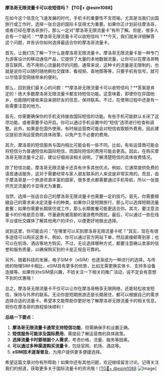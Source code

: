 **摩洛哥无限流量卡可以收短信吗？【TG💪+ @esim1088】**

在如今这个信息化飞速发展的时代，手机卡的重要性不言而喻。尤其是当我们出国旅行或工作时，选择一张合适的国际卡显得尤为重要。如果你正计划前往摩洛哥，或者已经在摩洛哥旅行，那么一定对“摩洛哥无限流量卡”有所了解。但是，很多人会有一个疑问：**摩洛哥无限流量卡可以收短信吗？**今天，我们就来详细解答这个问题，并告诉你如何选择最适合你的摩洛哥流量卡。

首先，让我们先了解一下什么是摩洛哥无限流量卡。摩洛哥无限流量卡是一种专门为游客设计的移动通信产品，它提供了大量的本地数据流量，让你可以在摩洛哥畅游互联网，而不用担心流量耗尽的问题。通常来说，这种卡的流量是无限制的，也就是说你可以随时随地刷社交媒体、看视频、查地图等等，只要手机有信号，就可以尽情享受网络带来的便利。

那么，回到我们最关心的问题：**摩洛哥无限流量卡可以收短信吗？**答案是肯定的！绝大多数摩洛哥无限流量卡都支持短信功能。这意味着，即使你在异国他乡，也能随时接收来自亲朋好友的信息，保持联系。不过，在使用过程中还是有一些需要注意的地方。

首先，你需要确保你的手机支持接收国际短信的功能。有些手机可能默认关闭了这项功能，或者需要手动开启。你可以通过手机设置中的“短信”选项进行检查和调整。此外，如果是在国外使用，有时候运营商可能会对短信收取额外费用，因此建议提前咨询运营商的具体政策，以免产生不必要的费用。

其次，摩洛哥的短信服务与国内相比可能会有一些不同。比如，有些运营商可能会将短信分为普通短信和国际短信，而国际短信的费用可能会更高。因此，在购买摩洛哥无限流量卡之前，建议仔细阅读相关说明，了解清楚短信的具体收费情况。

除了短信功能，摩洛哥无限流量卡还具有许多其他优点。例如，它通常提供免费的语音通话服务，这对于需要经常与家人朋友联系的人来说是非常实用的。而且，由于摩洛哥是一个旅游资源丰富的国家，很多景点都需要通过手机导航，所以一张提供充足流量的卡显得尤为重要。

当然，选择一张适合自己的摩洛哥无限流量卡也需要一定的技巧。首先，你需要根据自己的需求来决定流量卡的种类。如果你只是短期旅行，那么可以选择短期流量套餐；如果你需要长期居住或工作，那么长期套餐可能更适合你。其次，要注意流量卡的价格是否合理，尽量避免被高额的漫游费所困扰。最后，可以通过一些在线平台或社交媒体了解其他用户的评价，以便更好地做出选择。

说到这里，你可能会问：“在哪里可以买到摩洛哥无限流量卡呢？”其实，现在有很多途径可以购买这类卡。例如，你可以通过官方网站下单，然后直接邮寄到家；也可以在机场、酒店等地方购买。不过，无论选择哪种方式，都要注意确认卖家的信誉和服务质量，以确保购买到的卡是正规且可靠的。

另外，随着科技的发展，电子SIM卡（eSIM）也逐渐成为一种流行的选择。与传统的物理SIM卡相比，eSIM具有更多的优势，比如无需更换实体卡、支持多设备连接等。如果你对eSIM感兴趣，不妨关注一下相关的推广活动，说不定会有意想不到的优惠哦！

总之，摩洛哥无限流量卡不仅可以让你在摩洛哥畅享无限网络，还能轻松收发短信，保持与外界的联系。无论你是短期旅游还是长期居住，都可以根据自己的需求选择合适的流量卡。希望本文能帮助你更好地了解摩洛哥无限流量卡的相关信息，祝你在摩洛哥的旅程愉快顺利！

**总结一下要点：**
1. **摩洛哥无限流量卡通常支持短信功能**，但需确保手机设置正确。
2. **短信服务可能涉及国际费用**，需提前了解运营商的具体政策。
3. **选择流量卡时要根据个人需求**，考虑价格、流量、服务等因素。
4. **可以通过多种渠道购买流量卡**，包括官网、机场、酒店等。
5. **eSIM技术逐渐普及**，为用户提供更多便捷选择。

希望这篇文章对你有所帮助！如果你还有其他问题，欢迎继续留言讨论。记得关注我们的频道，获取更多关于国际流量卡的资讯哦！[[TG💪+ @esim1088](https://t.me/s/esim1088) ![Image](https://i.postimg.cc/4NQfJmqS/Snipaste-2025-05-13-00-14-12.png)]